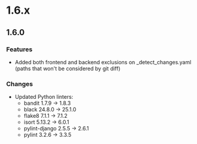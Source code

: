 # 1.6.x
## 1.6.0
### Features

* Added both frontend and backend exclusions on _detect_changes.yaml (paths that won't be considered by git diff)

### Changes

* Updated Python linters:
  * bandit 1.7.9 -> 1.8.3
  * black 24.8.0 -> 25.1.0
  * flake8 7.1.1 -> 7.1.2
  * isort 5.13.2 -> 6.0.1
  * pylint-django 2.5.5 -> 2.6.1
  * pylint 3.2.6 -> 3.3.5
